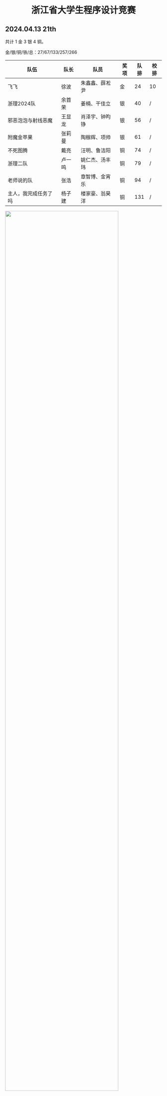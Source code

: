 <center><h1>浙江省大学生程序设计竞赛</h1></center>

## 2024.04.13 21th
共计 $1$ 金 $3$ 银 $4$ 铜。

金/银/铜/铁/总：$27/67/133/257/266$

|队伍|队长|队员|奖项|队排|校排|
|---|---|---|---|---|---|
|飞飞|徐波|朱鑫鑫、薛凇尹|金|24|10|
|浙理2024队|余首荣|姜楠、干佳立|银|40|/|
|邪恶泡泡与射线恶魔|王显龙|肖泽宇、钟昀铮|银|56|/|
|附魔金苹果|张莉曼|陶稼辉、项帅|银|61|/|
|不死图腾|戴亮|汪明、鲁洁阳|铜|74|/|
|浙理二队|卢一鸣|姚仁杰、汤丰玮|铜|79|/|
|老师说的队|张浩|章智博、金宵乐|铜|94|/|
|主人，我完成任务了吗|杨子建|楼家豪、翁昊洋|铜|131|/|

<img src="/zjcpc2024.jpg" alt="" width="85%">


## 2023.04.15 20th
共计 $5$ 银 $2$ 铜 $1$ 铁。

金/银/铜/铁/总：$18/57/115/241/242$

|队伍|队长|队员|奖项|队排|校排|
|---|---|---|---|---|---|
|呜呜呜菜死了|杨杰|王显龙、翁昊洋|银|21|8|
|飞飞 |徐波|朱鑫鑫、薛淞尹|银|31|/|
|白兰咖啡厅|刘哲|肖泽宇、钟昀铮|银|40|/|
|锟斤拷|汪明|陶稼辉、项帅|银|44|/|
|赚钱小分队|吴士超|楼家豪、瞿程浩|银|51|/|
|有想法吗有想法吗|姚仁杰|杨子建、王鸿宇|铜|80|/|
|邪王真眼是最强的|俞璐瑶|庄志宽、陈颖豪|铜|114|/|
|宁静秋天|宁宇浩|王景杰、邱天|/|116|/|

## 2022.04.16 19th
线上。

共计 $1$ 金 $4$ 银 $4$ 铜 $3$ 铁。

金/银/铜/铁/总：$24/67/136/277/284$

|队伍|队长|队员|奖项|队排|校排|
|---|---|---|---|---|---|
|才十六连wa没关系的|何光赋|胡成一、金奇|金|18|9|
|送钱小分队|吴士超|楼家豪、瞿程浩|银|58|/|
|飞飞|徐波|朱鑫鑫、薛淞尹|银|60|/|
|魔法少女101|丁溢|刘一龙、金宇星|银|64|/|
|海超人大洋游侠和隐形船|宁宇浩|王显龙、邱天|银|66|/|
|逐光|余建元|周博文、王建成|铜|70|/|
|月下客|储炳焘|杨陈真、汤丰玮|铜|110|/|
|四月的狮子|王鸿宇|肖泽宇、钟昀铮|铜|123|/|
|浙理铁匠铺|冯佳钧|刘哲、杨吴玙|铜|132|/|
|剑鱼二番队|张鼎茗|杨杰、郑尉欣|铜|133|/|
|坏起来了|晏阳英哲|杨子建、翁昊洋|/|138|/|
|佬佬们说的都队|俞璐瑶|庄志宽、黄政赫|/|148|/|
|随便搞吧|夏意晨|崔耀钧、陈昊天|/|202|/|

## 2021.04.17 18th
共计 $1$ 金 $4$ 银 $2$ 铜 $1$ 铁。

金/银/铜/铁/总：$20/60/118/243/244$

|队伍|队长|队员|奖项|队排|校排|
|---|---|---|---|---|---|
|我先放一盒卫生纸在这|何光赋|胡成一、金奇|金/季军|5|3|
|你好骚啊|林苗镔|汤丰玮、蔡乐圆|银|24|/|
|想不出名字|张满为|曹安达、金宇星|银|34|/|
|又双叒叕AC了|叶俊杰|吴洋、楼康乐|银|40|/|
|咕咕自动稽|周博文|王建成、颜才博|银|43|/|
|走A旅行家 |余建元|杨子俊、王宣凯|铜|90|/|
|奶茶茶|储炳焘|李佳珂、杨陈真|铜|113|/|
|梦开始的地方|邱天|丁溢、刘一龙|/|128|/|
## 2020.10.17 17th
共计 $1$ 金 $3$ 银 $4$ 铜 $1$ 铁。

金/银/铜/铁/总：$21/59/129/236/263$

|队伍|队长|队员|奖项|队排|校排|
|---|---|---|---|---|---|
|我先放一盒卫生纸在这|何光赋|胡成一、金奇|金|16|7|
|你好骚啊|林苗镔|汤丰玮、蔡乐圆|银|25|/|
|咕咕自动稽|周博文|王宣凯、王建成|银|26|/|
|想不出名字|张满为|曹安达、金宇星|银|49|/|
|走A旅行家|宁宇浩|杨子俊、魏嘉豪|铜|64|/|
|奶茶茶|储炳焘|李佳珂、杨陈真|铜|73|/|
|又双叒叕AC了|叶俊杰|吴洋、楼康乐|铜|76|/|
|三相之力|李成杯|潘智慧、虞青松|铜|122|/|
|求求你别WA了|刘旺|岳金鸿、颜才博|/|179|/|

## 2019.04.27 16th
共计 $2$ 金 $2$ 银 $3$ 铜。

金/银/铜/铁/总：$20/58/116/192/192$

|队伍|队长|队员|奖项|队排|校排|
|---|---|---|---|---|---|
|养老观光团|潘灵伟|王宣凯、蔡乐圆|金|13|7|
|钻石羊|林航宇|杨昊泽、罗晨宇|金|15|/|
|围着火炉吃西瓜|王金辉|徐鑫彪、林苗镔|银|31|/|
|我现在完全搞懂了|张宇路|何光赋、金奇|银|40|/|
|皮卡上下丘|谢贤旺|李杭澄、莫春豪|铜|66|/|
|脑浆糊 |刘智慧|杨子俊、陈可行|铜|72|/|
|点一下wa一年自闭不花一分钱|陈仲欢|陈肖龙 、胡成一|铜|95|/|

<img src="/zjcpc2019.jpg" alt="" width="90%">

## 2018.04.29 15th
共计 $3$ 金 $1$ 银 $3$ 铜。

金/银/铜/铁/总：$20/58/116/193/193$

|队伍|队长|队员|奖项|队排|校排|
|---|---|---|---|---|---|
|来包辣条压压惊|潘灵伟|陈一霖、胡震元|金|9|5|
|最后的大力 |严大力|张子扬、郑钰|金|14|/|
|橘里橘气|刘宇峰|林煜竣、包海|金|16|/|
|那个男人 |杨昊泽|罗晨宇、林航宇|银|26|/|
|稻花香里说丰年_分享? |刘刚杰|周川粤、王博|铜|81|/|
|仓鼠吃多多|胡锆|徐飞、张治文|铜|84|/|
|弱鸡一号|刘智慧|王宣凯、李杭澄|铜|93|/|

<img src="/zjcpc2018.gif" alt="" width="90%">

## 2017.04.22 14th
共计 $1$ 金 $3$ 银 $3$ 铜。

金/银/铜/铁/总：$21/61/121/201/202$

|队伍|队长|队员|奖项|队排|校排|
|---|---|---|---|---|---|
|喵喵喵喵喵 |刘宇峰|林煜竣、黄佳磊|金|11|6|
|你的牌打的太好辣 |严大力|张子扬、郑钰|银|31|/|
|hass效应|胡锆|莫怡晨、包海|银|41|/|
|库特利亚芙卡的排序  |陈子民|叶赵丹、赵晨江|银|52|/|
|。。。|胡亚律|李天雄、刘刚杰|铜|78|/|
|WA自动机|倪明|俞聪、张治文|铜|95|/|
|飞飞会不会不会编汇编  |王辉|徐飞、景嘉楠|铜|101|/|

## 2016.04.23 13th
共计 $1$ 金 $2$ 银 $4$ 铜。

金/银/铜/铁/总：$18/50/103/163/?$

未公布无效参赛队伍。

|队伍|队长|队员|奖项|队排|校排|
|---|---|---|---|---|---|
|/|章铭铭|叶慧杰、郑诗卉|金|11|6|
|/|刘宇峰|黄佳磊、莫怡晨|银|28|/|
|/|包海|成宇栋、郑波|银|29|/|
|/|周滔|陈素、孙柔婷|铜|54|/|
|/|张宇锋|林煜竣、胡子凌|铜|91|/|
|/|周立进|朱涵、邱珍珍|铜|94|/|
|/|严大力|张子扬、郑钰|铜|99|/|

<img src="/zjcpc2016.jpg" alt="" width="90%">

## 2015.04.25 12th
共计 $2$ 金 $1$ 银 $4$ 铜。

<!-- 金/银/铜/铁/总：$18/50/103/163/156$ -->

|队伍|队长|队员|奖项|队排|校排|
|---|---|---|---|---|---|
|深山老妖|吴一岐|叶慧杰、章铭铭|金|9|4|
|算法竞赛入门经典|周滔|留乐乐、郑波|金|20|/|
|春天在哪里|/|/|银|34|/|
|猛龙过江|/|/|铜|52|/|
|梦之队|/|/|铜|67|/|
|我们抢人头|/|/|铜|75|/|
|战一发|/|/|铜|76|/|

<img src="/zjcpc2015.jpg" alt="" width="90%">

## 2014.04.12 11th
共计 $1$ 金 $5$ 银 $1$ 铜。

|队伍|队长|队员|奖项|队排|校排|
|---|---|---|---|---|---|
|深山老妖|吴一岐|叶慧杰、章铭铭|金|/|/|
|/|/|/|/|/|/|
|/|/|/|/|/|/|
|/|/|/|/|/|/|
|/|/|/|/|/|/|
|/|/|/|/|/|/|
|/|/|/|/|/|/|

<img src="/zjcpc2014.jpg" alt="" width="85%">
<br>
<em>   左起：章铭铭、叶慧杰、吴一岐</em>

<img src="/zjcpc2014-2.jpg" alt="" width="85%">

## 2013.05.11 10th
共计 $1$ 金 $2$ 银 $3$ 铜。

|队伍|队长|队员|奖项|队排|校排|
|---|---|---|---|---|---|
|深山老妖|吴一岐|王耀、范正辰|金|/|/|
|I’m Rose|骆立康|牛异腾、张雨晨|银|/|/|
|Panda_Kill|李林劼|沈成哲、王竹轩|银|/|/|
|WeCanFly|庄良吉|甄勇、林宝|铜|/|/|
|orange|徐杨|章铭铭、李丰廷|铜|/|/|
|The_third_gymnastics_now_bigin|周滔|叶慧杰、虞佳斌|铜|/|/|

<img src="/zjcpc2013.png" alt="" width="85%">

<img src="/zjcpc2013-2.png" alt="" width="85%">
<br>
<em> 我校金奖代表领奖：王耀（左起 4）</em>

## 2012.04.14 9th
共计 $1$ 金 $3$ 银 $1$ 铜。

|队伍|队长|队员|奖项|队排|校排|
|---|---|---|---|---|---|
|/|骆立康|王耀、王竹轩|金/季军|3|3|
|/|揭由君|林敏敏、颜慧慧|银/最佳女队|/|/|
|/|徐杨|张雨晨、朱博尧|银|/|/|
|/|牛异腾|吴一岐、孙云涛|银|/|/|
|/|林宝|庄良吉、甑勇|铜|/|/|

<img src="/zjcpc2012.jpg" alt="" width="90%">

## 2011.04.16 8th
共计 $4$ 银 $2$ 铜。

没有组队信息，可能存在组队错误。

|队伍|队长|队员|奖项|队排|校排|
|---|---|---|---|---|---|
|/|陈文文|徐俊、赵二超|银|/|/|
|/|骆立康|王耀、王竹轩|银|/|/|
|/|揭由君|林敏敏、颜慧慧|银|/|/|
|/|周碧漳|陈晨、林德安|银|/|/|
|/|梁宇|黄李炳、朱博尧|铜|/|/|
|/|戴莉莉|池张、丰佳男|铜|/|/|

<img src="/zjcpc2011.jpg" alt="" width="90%">

<img src="/zjcpc2011-2.jpg" alt="" width="90%">

## 2010.04.17 7th
共计 $1$ 金 $1$ 银 $5$ 铜。

|队伍|队长|队员|奖项|队排|校排|
|---|---|---|---|---|---|
|zstu_SunUp|陈文文|方贤忠、肖四|金/季军|3|3|
|zstu_skyrocket|张杰锋|方澄、王耀|银|/|/|
|zstu_team_orz|林久对|梁宇、胡慧媚|铜|/|/|
|zstu_ppmm|揭由君、颜慧慧、林敏敏|铜|/|/|
|zstu_DZZ|董华义|朱立鹏、江灵超|铜|/|/|
|zstu_zerOne|徐俊|龚洪杰、林德安|铜|/|/|
|good_baby|/|/|铜|/|/|

<img src="/zjcpc2010.jpg" alt="" width="90%">
<br>
<em> 我校金牌获得者 zstu_SunUp 队</em>

## 2009.05.23 6th
共计 $1$ 金 $1$ 银 $4$ 铜。

|队伍|队长|队员|奖项|队排|校排|
|---|---|---|---|---|---|
|zstu_skysword|陈久对|张杰锋、陈文文|金|/|/|
|/|/|/|/|/|/|
|/|/|/|/|/|/|
|/|/|/|/|/|/|
|/|/|/|/|/|/|
|/|/|/|/|/|/|